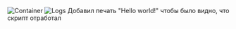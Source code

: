 ![Container](https://github.com/user-attachments/assets/604eb2c4-e0d2-4674-9b1b-5fc035419301)
![Logs](https://github.com/user-attachments/assets/d9f0a677-e1dd-42f9-8d3c-1e8d703a1359)
Добавил печать "Hello world!" чтобы было видно, что скрипт отработал
